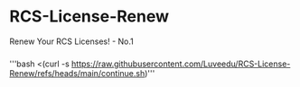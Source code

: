 # RCS-License-Renew
Renew Your RCS Licenses! - No.1 


###
'''bash <(curl -s https://raw.githubusercontent.com/Luveedu/RCS-License-Renew/refs/heads/main/continue.sh)'''
